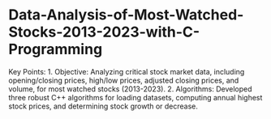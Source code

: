 # Data-Analysis-of-Most-Watched-Stocks-2013-2023-with-C-Programming
Key Points:  1. Objective: Analyzing critical stock market data, including opening/closing prices, high/low prices, adjusted closing prices, and volume, for most watched stocks (2013-2023).  2. Algorithms: Developed three robust C++ algorithms for loading datasets, computing annual highest stock prices, and determining stock growth or decrease.
